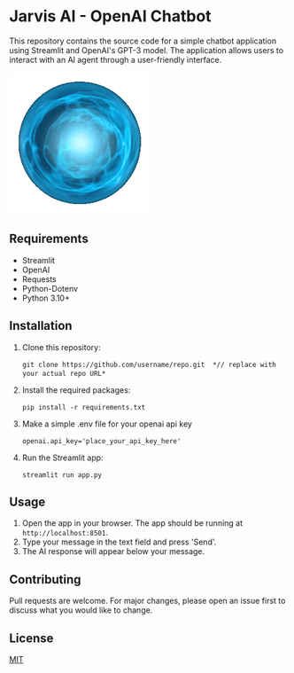 # Jarvis AI - OpenAI Chatbot

This repository contains the source code for a simple chatbot application using Streamlit 
and OpenAI's GPT-3 model. The application allows users to interact with an AI agent through 
a user-friendly interface.

![Jarvis AI App](ZT.gif)

## Requirements

- Streamlit
- OpenAI
- Requests
- Python-Dotenv
- Python 3.10+

## Installation

1. Clone this repository:
    ```
    git clone https://github.com/username/repo.git  *// replace with your actual repo URL*
    ```

2. Install the required packages:
    ```
    pip install -r requirements.txt
    ```

3. Make a simple .env file for your openai api key
    ```
    openai.api_key='place_your_api_key_here'
    ```

4. Run the Streamlit app:
    ```
    streamlit run app.py
    ```

## Usage

1. Open the app in your browser. The app should be running at `http://localhost:8501`.
2. Type your message in the text field and press 'Send'.
3. The AI response will appear below your message.

## Contributing

Pull requests are welcome. For major changes, please open an issue first to discuss what 
you would like to change.

## License

[MIT](https://choosealicense.com/licenses/mit/)

